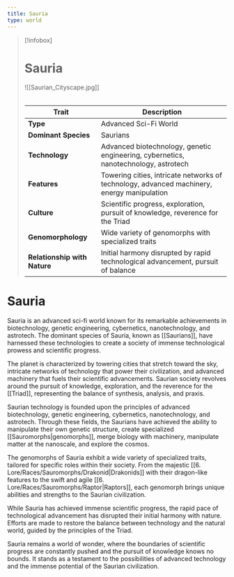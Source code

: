```yaml
---
title: Sauria
type: world
---
```


> [!infobox]
> # Sauria
> ![[Saurian_Cityscape.jpg]]
> ###### 
> | Trait                | Description                                                                                                       |
> | -------------------- | ----------------------------------------------------------------------------------------------------------------- |
> | **Type**             | Advanced Sci-Fi World                                                                                            |
> | **Dominant Species** | Saurians                                                                                                          |
> | **Technology**       | Advanced biotechnology, genetic engineering, cybernetics, nanotechnology, astrotech                                |
> | **Features**         | Towering cities, intricate networks of technology, advanced machinery, energy manipulation                        |
> | **Culture**          | Scientific progress, exploration, pursuit of knowledge, reverence for the Triad                                   |
> | **Genomorphology**   | Wide variety of genomorphs with specialized traits                                                                 |
> | **Relationship with Nature** | Initial harmony disrupted by rapid technological advancement, pursuit of balance                                 |

# Sauria

Sauria is an advanced sci-fi world known for its remarkable achievements in biotechnology, genetic engineering, cybernetics, nanotechnology, and astrotech. The dominant species of Sauria, known as [[Saurians]], have harnessed these technologies to create a society of immense technological prowess and scientific progress.

The planet is characterized by towering cities that stretch toward the sky, intricate networks of technology that power their civilization, and advanced machinery that fuels their scientific advancements. Saurian society revolves around the pursuit of knowledge, exploration, and the reverence for the [[Triad]], representing the balance of synthesis, analysis, and praxis.

Saurian technology is founded upon the principles of advanced biotechnology, genetic engineering, cybernetics, nanotechnology, and astrotech. Through these fields, the Saurians have achieved the ability to manipulate their own genetic structure, create specialized [[Sauromorphs|genomorphs]], merge biology with machinery, manipulate matter at the nanoscale, and explore the cosmos.

The genomorphs of Sauria exhibit a wide variety of specialized traits, tailored for specific roles within their society. From the majestic [[6. Lore/Races/Sauromorphs/Drakonid|Drakonids]] with their dragon-like features to the swift and agile [[6. Lore/Races/Sauromorphs/Raptor|Raptors]], each genomorph brings unique abilities and strengths to the Saurian civilization.

While Sauria has achieved immense scientific progress, the rapid pace of technological advancement has disrupted their initial harmony with nature. Efforts are made to restore the balance between technology and the natural world, guided by the principles of the Triad.

Sauria remains a world of wonder, where the boundaries of scientific progress are constantly pushed and the pursuit of knowledge knows no bounds. It stands as a testament to the possibilities of advanced technology and the immense potential of the Saurian civilization.

